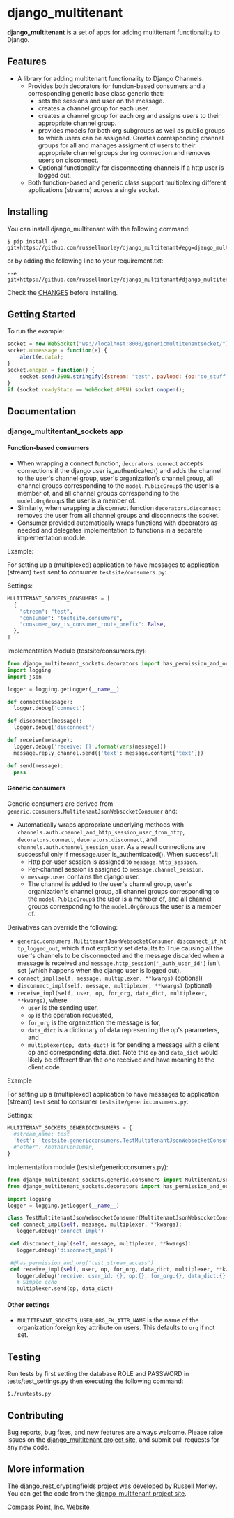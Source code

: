 # django_multitenant

**django_multitenant** is a set of apps for adding multitenant functionality to Django.

## Features

* A library for adding multitenant functionality to Django Channels.
    * Provides both decorators for funcion-based consumers and a corresponding generic base class generic that:
        * sets the sessions and user on the message.
        * creates a channel group for each user.
        * creates a channel group for each org and assigns users to their appropriate channel group.
        * provides models for both org subgroups as well as public groups to which users can be assigned. Creates corresponding channel groups for all and manages assigment of users to their appropriate channel groups during connection and removes users on disconnect.
        * Optional functionality for disconnecting channels if a http user is logged out.
     * Both function-based and generic class support multiplexing different applications (streams) across a single socket.

## Installing

You can install django_multitenant with the following command:

    $ pip install -e git+https://github.com/russellmorley/django_multitenant#egg=django_multitenant

or by adding the following line to your requirement.txt:

    --e git+https://github.com/russellmorley/django_multitenant#django_multitenant

Check the [CHANGES](https://github.com/russellmorley/django_multitenant/blob/master/CHANGES)
before installing.

## Getting Started

To run the example:

```javascript
socket = new WebSocket("ws://localhost:8000/genericmultitenantsocket/"); 
socket.onmessage = function(e) {
    alert(e.data); 
} 
socket.onopen = function() {
    socket.send(JSON.stringify({stream: "test", payload: {op:'do_stuff', for_org: 1, boo:'baa'}})); 
} 
if (socket.readyState == WebSocket.OPEN) socket.onopen();
```

## Documentation

### django_multitentant_sockets app

#### Function-based consumers

* When wrapping a connect function, ``decorators.connect`` accepts connections if the django user is_authenticated() and adds the channel to the user's channel group, user's organization's channel group, all channel groups corresponding to the ``model.PublicGroup``s the user is a member of, and all channel groups corresponding to the ``model.OrgGroup``s the user is a member of.
* Similarly, when wrapping a disconnect function ``decorators.disconnect`` removes the user from all channel groups and disconnects the socket.
* Consumer provided automatically wraps functions with decorators as needed and delegates implementation to functions in a separate implementation module.

Example:

For setting up a (multiplexed) application to have messages to application (stream) `test` sent to consumer `testsite/consumers.py`:

Settings:

```python
MULTITENANT_SOCKETS_CONSUMERS = [
  {
    "stream": "test",
    "consumer": "testsite.consumers",
    "consumer_key_is_consumer_route_prefix": False,
  },
]
```
   
Implementation Module (testsite/consumers.py):

```python
from django_multitenant_sockets.decorators import has_permission_and_org
import logging
import json

logger = logging.getLogger(__name__)

def connect(message):
  logger.debug('connect')

def disconnect(message):
  logger.debug('disconnect')

def receive(message):
  logger.debug('receive: {}'.format(vars(message)))
  message.reply_channel.send({'text': message.content['text']})

def send(message):
  pass
```

#### Generic consumers

Generic consumers are derived from ``generic.consumers.MultitenantJsonWebsocketConsumer`` and:

* Automatically wraps appropriate underlying methods with ``channels.auth.channel_and_http_session_user_from_http``, ``decorators.connect``, ``decorators.disconnect``, and ``channels.auth.channel_session_user``. As a result connections are successful only if message.user is_authenticated(). When successful:
    * Http per-user session is assigned to ``message.http_session``.
    * Per-channel session is assigned to ``message.channel_session``.
    * ``message.user`` contains the django user.
    * The channel is added to the user's channel group, user's organization's channel group, all channel groups corresponding to the ``model.PublicGroup``s the user is a member of, and all channel groups corresponding to the ``model.OrgGroup``s the user is a member of.

Derivatives can override the following:

* ``generic.consumers.MultitenantJsonWebsocketConsumer.disconnect_if_http_logged_out``, which if not explicitly set defaults to True causing all the user's channels to be disconnected and the message discarded when a message is received and  ``message.http_session['_auth_user_id']`` isn't set (which happens when the django user is logged out).
* ``connect_impl(self, message, multiplexer, **kwargs)`` (optional)
* ``disconnect_impl(self, message, multiplexer, **kwargs)`` (optional)
* ``receive_impl(self, user, op, for_org, data_dict, multiplexer, **kwargs)``, where 
    * ``user`` is the sending user, 
    * ``op`` is the operation requested, 
    * ``for_org`` is the organization the message is for, 
    * ``data_dict`` is a dictionary of data representing the op's parameters, and 
    * ``multiplexer(op, data_dict)`` is for sending a message with a client op and corresponding data_dict. Note this ``op`` and ``data_dict`` would likely be different than the one received and have meaning to the client code.
        
Example

For setting up a (multiplexed) application to have messages to application (stream) `test` sent to consumer `testsite/genericconsumers.py`:

Settings:

```python
MULTITENANT_SOCKETS_GENERICCONSUMERS = {
  #stream_name: test
  'test': 'testsite.genericconsumers.TestMultitenantJsonWebsocketConsumer',
  #"other": AnotherConsumer,
}
```

Implementation module (testsite/genericconsumers.py):

```python
from django_multitenant_sockets.generic.consumers import MultitenantJsonWebsocketConsumer
from django_multitenant_sockets.decorators import has_permission_and_org

import logging
logger = logging.getLogger(__name__)

class TestMultitenantJsonWebsocketConsumer(MultitenantJsonWebsocketConsumer):
 def connect_impl(self, message, multiplexer, **kwargs):
   logger.debug('connect_impl')

 def disconnect_impl(self, message, multiplexer, **kwargs):
   logger.debug('disconnect_impl')

 #@has_permission_and_org('test_stream_access')
 def receive_impl(self, user, op, for_org, data_dict, multiplexer, **kwargs):
   logger.debug('receive: user_id: {}, op:{}, for_org:{}, data_dict:{}'.format(user.pk, op, for_org, data_dict))
   # Simple echo
   multiplexer.send(op, data_dict)
  ```
      
#### Other settings

* `MULTITENANT_SOCKETS_USER_ORG_FK_ATTR_NAME` is the name of the organization foreign key attribute on users. This defaults to ``org`` if not set.



## Testing


Run tests by first setting the database ROLE and PASSWORD in tests/test_settings.py then executing the following command:

    $./runtests.py

## Contributing

Bug reports, bug fixes, and new features are always welcome. Please raise issues on the
[django_multitenant project site](https://github.com/russellmorley/django_multitenant), and submit
pull requests for any new code.

    
## More information

The django_rest_cryptingfields project was developed by Russell Morley. You can get the code
from the [django_multitenant project site](https://github.com/russellmorley/django_multitenant).
    
[Compass Point, Inc. Website](http://www.compass-point.net/)
